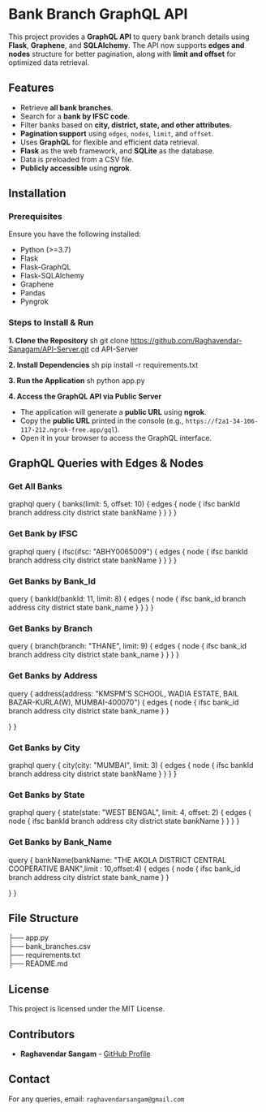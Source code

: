 # Bank Branch GraphQL API

This project provides a **GraphQL API** to query bank branch details using **Flask**, **Graphene**, and **SQLAlchemy**. The API now supports **edges and nodes** structure for better pagination, along with **limit and offset** for optimized data retrieval.

## Features
- Retrieve **all bank branches**.
- Search for a **bank by IFSC code**.
- Filter banks based on **city, district, state, and other attributes**.
- **Pagination support** using `edges`, `nodes`, `limit`, and `offset`.
- Uses **GraphQL** for flexible and efficient data retrieval.
- **Flask** as the web framework, and **SQLite** as the database.
- Data is preloaded from a CSV file.
- **Publicly accessible** using **ngrok**.

## Installation

### Prerequisites
Ensure you have the following installed:
- Python (>=3.7)
- Flask
- Flask-GraphQL
- Flask-SQLAlchemy
- Graphene
- Pandas
- Pyngrok

### Steps to Install & Run

**1. Clone the Repository**
sh
git clone https://github.com/Raghavendar-Sanagam/API-Server.git
cd API-Server


**2. Install Dependencies**
sh
pip install -r requirements.txt


**3. Run the Application**
sh
python app.py


**4. Access the GraphQL API via Public Server**
- The application will generate a **public URL** using **ngrok**.
- Copy the **public URL** printed in the console (e.g., `https://f2a1-34-106-117-212.ngrok-free.app/gql`).
- Open it in your browser to access the GraphQL interface.

## GraphQL Queries with Edges & Nodes

### Get All Banks 
graphql
query {
  banks(limit: 5, offset: 10) {
    edges {
      node {
        ifsc
        bankId
        branch
        address
        city
        district
        state
        bankName
      }
    }
  }
}


### Get Bank by IFSC
graphql
query {
  ifsc(ifsc: "ABHY0065009") {
    edges {
      node {
        ifsc
        bankId
        branch
        address
        city
        district
        state
        bankName
      }
    }
  }
}

### Get Banks by Bank_Id
query {
  bankId(bankId: 11, limit: 8) {
    edges {
      node {
        ifsc
        bank_id
        branch
        address
        city
        district
        state
        bank_name
      }
    }
  }
}

### Get Banks by Branch
query {
  branch(branch: "THANE", limit: 9) {
    edges {
      node {
        ifsc
        bank_id
        branch
        address
        city
        district
        state
        bank_name
      }
    } 
  }
}

### Get Banks by Address
query {
  address(address: "KMSPM'S SCHOOL, WADIA ESTATE, BAIL BAZAR-KURLA(W), MUMBAI-400070") {
    edges {
      node {
        ifsc
        bank_id
        branch
        address
        city
        district
        state
        bank_name
      }
    }
    
  }
}


### Get Banks by City
graphql
query {
  city(city: "MUMBAI", limit: 3) {
    edges {
      node {
        ifsc
        bankId
        branch
        address
        city
        district
        state
        bankName
      }
    }
  }
}


### Get Banks by State
graphql
query {
  state(state: "WEST BENGAL", limit: 4, offset: 2) {
    edges {
      node {
        ifsc
        bankId
        branch
        address
        city
        district
        state
        bankName
      }
    }
  }
}

### Get Banks by Bank_Name
query {
  bankName(bankName: "THE AKOLA DISTRICT CENTRAL COOPERATIVE BANK",limit : 10,offset:4) {
    edges {
      node {
        ifsc
        bank_id
        branch
        address
        city
        district
        state
        bank_name
      }
    }
    
  }
}


## File Structure

├── app.py                 
├── bank_branches.csv      
├── requirements.txt       
├── README.md             


## License
This project is licensed under the MIT License.

## Contributors
- **Raghavendar Sangam** - [GitHub Profile](https://github.com/Raghavendar-Sanagam)

## Contact
For any queries, email: `raghavendarsangam@gmail.com`

